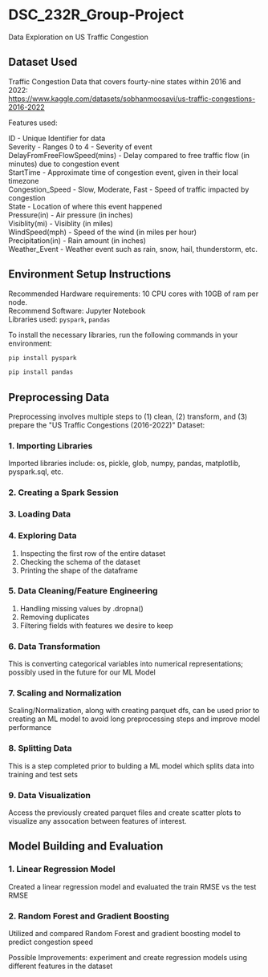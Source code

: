 # DSC_232R_Group-Project
Data Exploration on US Traffic Congestion

## Dataset Used
Traffic Congestion Data that covers fourty-nine states within 2016 and 2022: <br/>
https://www.kaggle.com/datasets/sobhanmoosavi/us-traffic-congestions-2016-2022  <br/>

Features used:  <br/>
  
ID - Unique Identifier for data<br/>
Severity - Ranges 0 to 4 - Severity of event<br/>
DelayFromFreeFlowSpeed(mins) - Delay compared to free traffic flow (in minutes) due to congestion event<br/>
StartTime - Approximate time of congestion event, given in their local timezone<br/>
Congestion_Speed - Slow, Moderate, Fast - Speed of traffic impacted by congestion<br/>
State - Location of where this event happened<br/>
Pressure(in) - Air pressure (in inches)<br/>
Visiblity(mi) - Visiblity (in miles)<br/>
WindSpeed(mph) - Speed of the wind (in miles per hour)<br/>
Precipitation(in) - Rain amount (in inches)<br/>
Weather_Event - Weather event such as rain, snow, hail, thunderstorm, etc.<br/>

## Environment Setup Instructions
Recommended Hardware requirements: 10 CPU cores with 10GB of ram per node. <br/>
Recommend Software: Jupyter Notebook <br/>
Libraries used: `pyspark`, `pandas` <br/>

To install the necessary libraries, run the following commands in your environment:
```bash
pip install pyspark
```

```bash
pip install pandas
```



## Preprocessing Data
Preprocessing involves multiple steps to (1) clean, (2) transform, and (3) prepare the "US Traffic Congestions (2016-2022)" Dataset: 

### 1. Importing Libraries
Imported libraries include: os, pickle, glob, numpy, pandas, matplotlib, pyspark.sql, etc.
### 2. Creating a Spark Session
### 3. Loading Data
### 4. Exploring Data
1. Inspecting the first row of the entire dataset
2. Checking the schema of the dataset
3. Printing the shape of the dataframe
### 5. Data Cleaning/Feature Engineering
1. Handling missing values by .dropna()
2. Removing duplicates
3. Filtering fields with features we desire to keep
### 6. Data Transformation
This is converting categorical variables into numerical representations; possibly used in the future for our ML Model
### 7. Scaling and Normalization
Scaling/Normalization, along with creating parquet dfs, can be used prior to creating an ML model to avoid long preprocessing steps and improve model performance
### 8. Splitting Data
This is a step completed prior to bulding a ML model which splits data into training and test sets
### 9. Data Visualization
Access the previously created parquet files and create scatter plots to visualize any assocation between features of interest.

## Model Building and Evaluation

### 1. Linear Regression Model
Created a linear regression model and evaluated the train RMSE vs the test RMSE

### 2. Random Forest and Gradient Boosting
Utilized and compared Random Forest and gradient boosting model to predict congestion speed 

Possible Improvements:
experiment and create regression models using different features in the dataset
